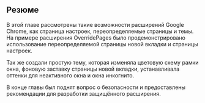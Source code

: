 ## Резюме

В этой главе рассмотрены такие возможности расширений Google Chrome, как страница настроек, переопределяемые страницы и темы. На примере расширения OverridePages было продемонстрировано использование переопределяемой страницы новой вкладки и страницы настроек.

Так же создали простую тему, которая изменяла цветовую схему рамки окна, фоновую заставку страницы новой вкладки, устанавливала оттенки для неактивного окна и окна инкогнито.

В конце главы был поднят вопрос о безопасности и предоставлены рекомендации для разработки защищённого расширения.



